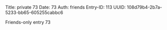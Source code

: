 Title: private 73
Date: 73
Auth: friends
Entry-ID: 113
UUID: 108d79b4-2b7a-5233-bb65-605255cabbc6

Friends-only entry 73
